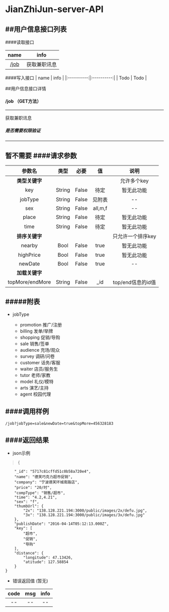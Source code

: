 # JianZhiJun-server-API

##用户信息接口列表
---
####读取接口

| name | info  |
|:----------:|:----------:|
| [/job](#api-job) |  获取兼职讯息 |

####写入接口
| name | info |
|:----------:|:----------:|
|  Todo | Todo  |


##用户信息接口详情
#### /job  （GET方法）
---
 获取兼职讯息
##### 是否需要权限验证
---
暂不需要
####请求参数
---
| 参数名 | 类型 | 必要 | 值 | 说明|
|:----------:|:----------:|:----------:|:----------:|:----------:|
| **类型关键字** |||| 允许多个key |
| key | String | False | 待定 | 暂无此功能 |
| jobType | String| False |  见附表  | -- |
| sex | String | False | all,m,f | -- |
| place | String | False | 待定 | 暂无此功能 |
| time | String | False | 待定 | 暂无此功能 |
| **排序关键字** |||| 只允许一个排序key |
| nearby | Bool | False | true | 暂无此功能 |
| highPrice | Bool | False | true | 暂无此功能 |
| newDate | Bool | False | true | -- |
| **加载关键字** |||||
| topMore/endMore | String | False | _id | top/end信息的id值 |

#####附表
---
- jobType


    - promotion  推广/注册 
    - billing 发单/举牌
    - shopping 促销/导购
    - sale 销售/签单
    - audience 充场/观众
    - survey 调研/问卷
    - customer 话务/客服
    - waiter 店员/服务生
    - tutor 老师/家教
    - model 礼仪/模特
    - arts 演艺/主持
    - agent 校园代理   

####调用样例
---
```
/job?jobType=sale&newDate=true&topMore=456328183
```
 ####返回结果
---
- json示例

>     {
        "_id": "5717c81cffd51c0b58a720e4",
        "name": "德芙巧克力超市促销",
        "company": "宁波德芙环城南路店",
        "price": "20/时",
        "compType": "销售/超市",
        "time": "4.2,4.21",
        "sex": "f",
        "thumbUrl": {
            "2x": "138.128.221.194:3000/public/images/2x/defu.jpg",
            "3x": "138.128.221.194:3000/public/images/3x/defu.jpg"
        },
        "publishDate": "2016-04-14T05:12:13.000Z",
        "key": [
            "超市",
            "促销",
            "导购"
        ],
        "distance": {
            "longitude": 47.13426,
            "atitude": 127.58854
        }
    }

- 错误返回值 (暂无)

| code | msg | info |
|:--:|:--:|:--:|
| -- | --  | -- |

